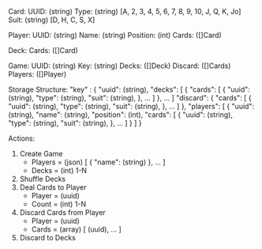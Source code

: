 

Card:
 UUID: (string)
 Type: (string) [A, 2, 3, 4, 5, 6, 7, 8, 9, 10, J, Q, K, Jo]
 Suit: (string) [D, H, C, S, X]

Player:
 UUID: (string)
 Name: (string)
 Position: (int)
 Cards: ([]Card)

Deck:
 Cards: ([]Card)

Game:
 UUID: (string)
 Key: (string)
 Decks: ([]Deck)
 Discard: ([]Cards)
 Players: ([]Player)

Storage Structure:
"key" : {
    "uuid": (string),
    "decks": [
      {
          "cards": [
                {
                    "uuid": (string),
                    "type": (string),
                    "suit": (string),
                },
                ...
          ]
      },
      ...
    ]
    "discard": {
        "cards": [
            {
                "uuid": (string),
                "type": (string),
                "suit": (string),
            },
            ...
        ]
    },
    "players": [
        {
            "uuid": (string),
            "name": (string),
            "position": (int),
            "cards": [
                {
                    "uuid": (string),
                    "type": (string),
                    "suit": (string),
                },
                ...
            ]
        }
    ]
}

Actions:
1. Create Game
    - Players = (json) [ { "name": (string) }, ... ]
    - Decks = (int) 1-N
1. Shuffle Decks
1. Deal Cards to Player
    - Player = (uuid)
    - Count = (int) 1-N
1. Discard Cards from Player
    - Player = (uuid)
    - Cards = (array) [ (uuid), ... ]
1. Discard to Decks

